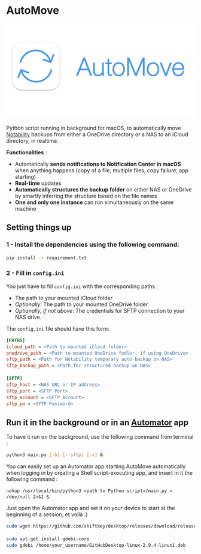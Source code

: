 
# AutoMove

![](res/banner.png)

Python script running in background for macOS, to automatically move [Notability](https://apps.apple.com/us/app/notability/id360593530) backups from either a OneDrive directory or a NAS to an iCloud directory, in realtime.

**Functionalities** :

- Automatically **sends notifications to Notification Center in macOS** when anything happens (copy of a file, multiple files, copy failure, app starting)
- **Real-time** updates
- **Automatically structures the backup folder** on either NAS or OneDrive by smartly inferring the structure based on the file names
- **One and only one instance** can run simultaneously on the same machine

## Setting things up

### **1 - Install the dependencies** using the following command:

```bash
pip install -r requirement.txt
```

### **2 - Fill in `config.ini`**

You just have to fill `config.ini` with the corresponding paths : 
- The path to your mounted iCloud folder
- *Optionally*: The path to your mounted OneDrive folder
- *Optionally, if not above*: The credentials for SFTP connection to your NAS drive.

The `config.ini` file should have this form:

```ini
[PATHS]
icloud_path = <Path to mounted iCloud folder>
onedrive_path = <Path to mounted OneDrive fodler, if using OneDrive>
sftp_path = <Path for Notability temporary auto-backup on NAS>
sftp_backup_path = <Path for structured backup on NAS>

[SFTP]
sftp_host = <NAS URL or IP address>
sftp_port = <SFTP Port>
sftp_account = <SFTP Account>
sftp_pw = <SFTP Password>
```

## Run it in the background or in an [Automator](https://support.apple.com/fr-fr/guide/automator/welcome/mac) app

To have it run on the background, use the following command from terminal :

```bash
python3 main.py [-h] [--sftp] [-v] &
```

You can easily set up an Automator app starting AutoMove automatically when logging in by creating a Shell script-executing app, and insert in it the following command :

```shell
nohup /usr/local/bin/python3 <path to Python script>/main.py > /dev/null 2>&1 &
```
Just open the Automator app and set it on your device to start at the beginning of a session, et voilà :)




```bash
sudo wget https://github.com/shiftkey/desktop/releases/download/release-2.9.4-linux1/GitHubDesktop-linux-2.9.4-linux1.deb

sudo apt-get install gdebi-core
sudo gdebi /home/your_username/GitHubDesktop-linux-2.9.4-linux1.deb




```
